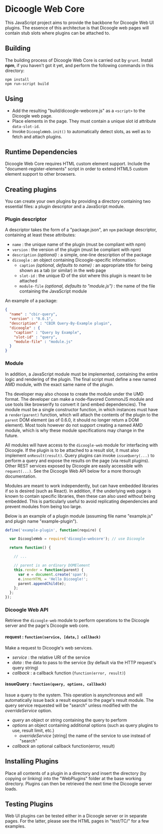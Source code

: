 # Dicoogle Web Core

This JavaScript project aims to provide the backbone for Dicoogle Web UI plugins.
The essence of this architectue is that Dicoogle web pages will contain stub slots where plugins can be attached to.

## Building

The building process of Dicoogle Web Core is carried out by `grunt`. Install **npm**, if you haven't got it yet, and perform the following commands in this directory:

    npm install
    npm run-script build

## Using 

 - Add the resulting "build/dicoogle-webcore.js" as a `<script>` to the Dicoogle web page.
 - Place <dicoogle-slot> elements in the page. They must contain a unique slot id attribute `data-slot-id`.
 - Invoke `DicoogleWeb.init()` to automatically detect slots, as well as to fetch and attach plugins.

## Runtime Dependencies

Dicoogle Web Core requires HTML custom element support.
Include the "document-register-elements" script in order to extend HTML5 custom element support to other browsers.

## Creating plugins

You can create your own plugins by providing a directory containing two essential files: a plugin descriptor and a JavaScript module.

### Plugin descriptor

A descriptor takes the form of a "package.json", an `npm` package descriptor, containing at least these attributes:

 - `name` : the unique name of the plugin (must be compliant with npm)
 - `version` : the version of the plugin (must be compliant with npm)
 - `description` _(optional)_ : a simple, one-line description of the package
 - `dicoogle` : an object containing Dicoogle-specific information:
      - `caption` _(optional, defaults to name)_ : an appropriate title for being shown as a tab (or similar) in the web page
      - `slot-id` : the unique ID of the slot where this plugin is meant to be attached
      - `module-file` _(optional, defaults to "module.js")_ : the name of the file containing the JavaScript module

An example of a package:

```json
{
  "name" : "cbir-query",
  "version" : "0.0.1",
  "description" : "CBIR Query-By-Example plugin",
  "dicoogle" : {
    "caption" : "Query by Example",
    "slot-id" : "query",
    "module-file" : "module.js"
  }
}
```

### Module

In addition, a JavaScript module must be implemented, containing the entire logic and rendering of the plugin.
The final script must define a new named AMD module, with the exact same name of the plugin.

Ths developer may also choose to create the module under the UMD format. The developer can make a node-flavored
CommonJS module and use tools like browserify to convert it (and embed dependencies). The module must be a single
constructor function, in which instances must have a `render(parent)` function, which will attach the contents of the
plugin to the `parent` DOM element (as of 0.6.0, it should no longer return a DOM element). Most tools however
 do not support creating a named AMD module, which is why these module specifications may change in the
future.

All modules will have access to the `dicoogle-web` module for interfacing with Dicoogle. If the
plugin is to be attached to a result slot, it must also implement `onResult(result)`. Query plugins can invoke
`issueQuery(...)` to perform a query and expose the results on the page (via result plugins). Other REST
services exposed by Dicoogle are easily accessible with `request(...)`. See the Dicoogle Web API below for a more
thorough documentation.

Modules are meant to work independently, but can have embedded libraries if so is desired (such as React). In
addition, if the underlying web page is known to contain specific libraries, then these can also used without being
embedded. This is particularly useful to avoid replicating dependencies and prevent modules from being too large.

Below is an example of a plugin module (assuming file name "example.js" and plugin name "example-plugin").

```javascript
define('example-plugin', function(require) {

  var DicoogleWeb = require('dicoogle-webcore'); // use Dicoogle

  return function() {

    // ...

    // parent is an ordinary DOMElement
    this.render = function(parent) {
      var e = document.create('span');
      e.innerHTML = 'Hello Dicoogle!';
      parent.appendChild(e);
    };
  };
});
```

### Dicoogle Web API

Retrieve the `dicoogle-web` module to perform operations to the Dicoogle server and the page's Dicoogle web core.

#### **request** : `function(service, [data,] callback)`

Make a request to Dicoogle's web services.

 - _service_ : the relative URI of the service
 - _data_ : the data to pass to the service (by default via the HTTP request's query string)
 - _callback_ : a callback function (`function(error, result)`)

#### **issueQuery** : `function(query, options, callback)`

Issue a query to the system. This operation is asynchronous and will automatically issue back a result exposal to the
page's result module. The query service requested will be "search" unless modified with the _overrideService_ option.

 - _query_ an object or string containing the query to perform
 - _options_ an object containing additional options (such as query plugins to use, result limit, etc.)
     - _overrideService_ [string] the name of the service to use instead of "search"
 - _callback_ an optional callback function(error, result)

## Installing Plugins

Place all contents of a plugin in a directory and insert the directory (by copying or linking) into the "WebPlugins" folder at the base working directory. Plugins can then be retrieved the next time the Dicoogle server loads.

## Testing Plugins

Web UI plugins can be tested either in a Dicoogle server or in separate pages. For the latter, please see the HTML pages in "test/TC/" for a few examples.
